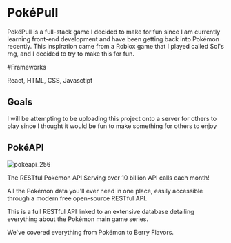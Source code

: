 # PokéPull

PokéPull is a full-stack game I decided to make for fun since I am currently learning front-end development and have been getting back into Pokémon recently. This inspiration came from a Roblox game that I played called Sol's rng, and I decided to try to make this for fun.

#Frameworks

React, HTML, CSS, Javasctipt

## Goals
I will be attempting to be uploading this project onto a server for others to play since I thought it would be fun to make something for others to enjoy

## PokéAPI
![pokeapi_256](https://github.com/user-attachments/assets/f50086b7-350a-4c28-9b6b-bb881fc71be0)

The RESTful Pokémon API
Serving over 10 billion API calls each month!

All the Pokémon data you'll ever need in one place,
easily accessible through a modern free open-source RESTful API.

This is a full RESTful API linked to an extensive database detailing everything about the Pokémon main game series.

We've covered everything from Pokémon to Berry Flavors.
